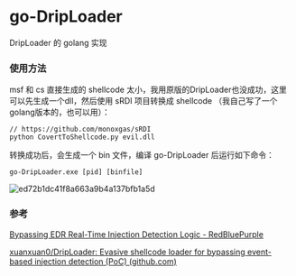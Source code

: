 # go-DripLoader

DripLoader 的 golang 实现

### 使用方法

msf 和 cs 直接生成的 shellcode 太小，我用原版的DripLoader也没成功，这里可以先生成一个dll，然后使用 sRDI 项目转换成 shellcode （我自己写了一个golang版本的，也可以用）：

```
// https://github.com/monoxgas/sRDI
python CovertToShellcode.py evil.dll
```

转换成功后，会生成一个 bin 文件，编译 go-DripLoader 后运行如下命令：

```
go-DripLoader.exe [pid] [binfile]
```


![ed72b1dc41f8a663a9b4a137bfb1a5d](https://user-images.githubusercontent.com/84751437/216241687-05ac43d1-dbd6-40f4-a3df-86b601193b74.png)



### 参考

 [Bypassing EDR Real-Time Injection Detection Logic - RedBluePurple](https://blog.redbluepurple.io/windows-security-research/bypassing-injection-detection) 

 [xuanxuan0/DripLoader: Evasive shellcode loader for bypassing event-based injection detection (PoC) (github.com)](https://github.com/xuanxuan0/DripLoader) 

